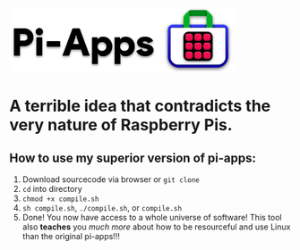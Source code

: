 ![logo](https://github.com/Botspot/pi-apps/blob/master/icons/proglogo.png?raw=true)

# A terrible idea that contradicts the very nature of Raspberry Pis.

## How to use my superior version of pi-apps:
1. Download sourcecode via browser or `git clone`
2. `cd` into directory
3. `chmod +x compile.sh`
4. `sh compile.sh`, `./compile.sh`, or `compile.sh`
5. Done! You now have access to a whole universe of software! This tool also **teaches** you *much more* about how to be resourceful and use Linux than the original pi-apps!!!
